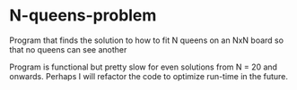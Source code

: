 # N-queens-problem
Program that finds the solution to how to fit N queens on an NxN board so that no queens can see another

Program is functional but pretty slow for even solutions from N = 20 and onwards. Perhaps I will refactor the code to optimize run-time in the future.
